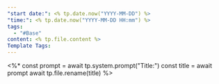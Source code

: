 ```yaml
---
"start date:": <% tp.date.now("YYYY-MM-DD") %>
"time:": <% tp.date.now("YYYY-MM-DD HH:mm") %>
tags:
  - "#Base"
content: <% tp.file.content %>
Template Tags: 
---
```

<%*
const prompt = await tp.system.prompt("Title:")
const title = await prompt
await tp.file.rename(title)
%> 


